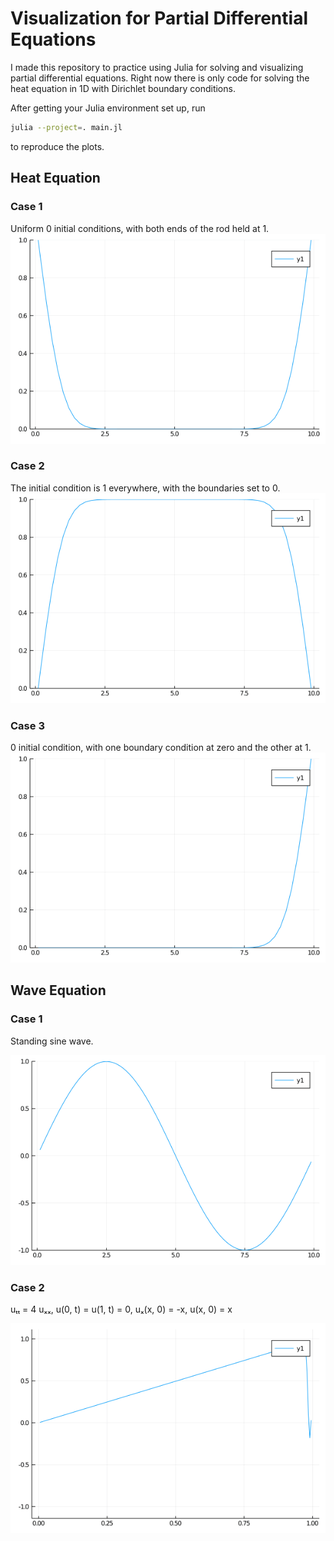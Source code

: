 # Visualization for Partial Differential Equations

I made this repository to practice using Julia for solving and visualizing
partial differential equations. Right now there is only code for solving the
heat equation in 1D with Dirichlet boundary conditions.

After getting your Julia environment set up, run
```bash
julia --project=. main.jl
```
to reproduce the plots.


## Heat Equation
### Case 1
Uniform 0 initial conditions, with both ends of the rod held at 1.
![Case 1](./plots/heat_equation_case_1.gif)

### Case 2
The initial condition is 1 everywhere, with the boundaries set to 0.
![Case 2](./plots/heat_equation_case_2.gif)

### Case 3
0 initial condition, with one boundary condition at zero and the other at 1.
![Case 3](./plots/heat_equation_case_3.gif)

## Wave Equation
### Case 1
Standing sine wave.

![Case 1](./plots/wave_equation_case_1.gif)

### Case 2
uₜₜ = 4 uₓₓ,
u(0, t) = u(1, t) = 0,
uₓ(x, 0) = -x,
u(x, 0) = x

![Case 2](./plots/wave_equation_case_2.gif)